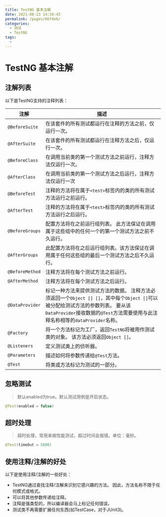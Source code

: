 ```yaml
---
title: TestNG 基本注解
date: 2021-08-23 14:34:43
permalink: /pages/66fde6/
categories:
  - 测试
  - TestNG
tags:
  - 
---
```

# TestNG 基本注解

## 注解列表

以下是TestNG支持的注释列表：

| 注解            | 描述                                                         |
| --------------- | ------------------------------------------------------------ |
| `@BeforeSuite`  | 在该套件的所有测试都运行在注释的方法之前，仅运行一次。       |
| `@AfterSuite`   | 在该套件的所有测试都运行在注释方法之后，仅运行一次。         |
| `@BeforeClass`  | 在调用当前类的第一个测试方法之前运行，注释方法仅运行一次。   |
| `@AfterClass`   | 在调用当前类的第一个测试方法之后运行，注释方法仅运行一次     |
| `@BeforeTest`   | 注释的方法将在属于`<test>`标签内的类的所有测试方法运行之前运行。 |
| `@AfterTest`    | 注释的方法将在属于`<test>`标签内的类的所有测试方法运行之后运行。 |
| `@BeforeGroups` | 配置方法将在之前运行组列表。 此方法保证在调用属于这些组中的任何一个的第一个测试方法之前不久运行。 |
| `@AfterGroups`  | 此配置方法将在之后运行组列表。该方法保证在调用属于任何这些组的最后一个测试方法之后不久运行。 |
| `@BeforeMethod` | 注释方法将在每个测试方法之前运行。                           |
| `@AfterMethod`  | 注释方法将在每个测试方法之后运行。                           |
| `@DataProvider` | 标记一种方法来提供测试方法的数据。 注释方法必须返回一个`Object [] []`，其中每个`Object []`可以被分配给测试方法的参数列表。 要从该`DataProvider`接收数据的`@Test`方法需要使用与此注释名称相等的`dataProvider`名称。 |
| `@Factory`      | 将一个方法标记为工厂，返回`TestNG`将被用作测试类的对象。 该方法必须返回`Object []`。 |
| `@Listeners`    | 定义测试类上的侦听器。                                       |
| `@Parameters`   | 描述如何将参数传递给`@Test`方法。                            |
| `@Test`         | 将类或方法标记为测试的一部分。                               |

## 忽略测试

> 默认enabled为true。默认测试用例是开启状态。

```java
@Test(enabled = false)
```

## 超时处理

> 超时处理，常用来做性能测试，超过时间会报错。单位：毫秒。

```java
@Test(timeOut = 5000)
```



## 使用注释/注解的好处

以下是使用注释/注解的一些好处：

- TestNG通过查找注释/注解来识别它感兴趣的方法。 因此，方法名称不限于任何模式或格式。
- 可以将其他参数传递给注释。
- 注释是强类型的，所以编译器会马上标记任何错误。
- 测试类不再需要扩展任何东西(如TestCase，对于JUnit3)。
